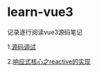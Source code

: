 # learn-vue3
记录逐行阅读vue3源码笔记

1.[源码调试](docs/source-debugger.md)

2.[响应式核心之reactive的实现](docs/reactive.md)